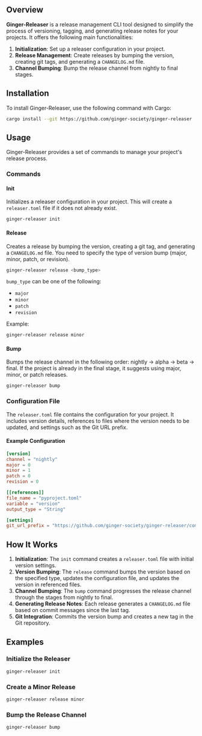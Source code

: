 
## Overview

**Ginger-Releaser** is a release management CLI tool designed to simplify the process of versioning, tagging, and generating release notes for your projects. It offers the following main functionalities:

1. **Initialization**: Set up a releaser configuration in your project.
2. **Release Management**: Create releases by bumping the version, creating git tags, and generating a `CHANGELOG.md` file.
3. **Channel Bumping**: Bump the release channel from nightly to final stages.

## Installation

To install Ginger-Releaser, use the following command with Cargo:

```sh
cargo install --git https://github.com/ginger-society/ginger-releaser
```

## Usage

Ginger-Releaser provides a set of commands to manage your project's release process.

### Commands

#### Init

Initializes a releaser configuration in your project. This will create a `releaser.toml` file if it does not already exist.

```sh
ginger-releaser init
```

#### Release

Creates a release by bumping the version, creating a git tag, and generating a `CHANGELOG.md` file. You need to specify the type of version bump (major, minor, patch, or revision).

```sh
ginger-releaser release <bump_type>
```

`bump_type` can be one of the following:
- `major`
- `minor`
- `patch`
- `revision`

Example:

```sh
ginger-releaser release minor
```

#### Bump

Bumps the release channel in the following order: nightly → alpha → beta → final. If the project is already in the final stage, it suggests using major, minor, or patch releases.

```sh
ginger-releaser bump
```

### Configuration File

The `releaser.toml` file contains the configuration for your project. It includes version details, references to files where the version needs to be updated, and settings such as the Git URL prefix.

#### Example Configuration

```toml
[version]
channel = "nightly"
major = 0
minor = 1
patch = 0
revision = 0

[[references]]
file_name = "pyproject.toml"
variable = "version"
output_type = "String"

[settings]
git_url_prefix = "https://github.com/ginger-society/ginger-releaser/commit/"
```

## How It Works

1. **Initialization**: The `init` command creates a `releaser.toml` file with initial version settings.
2. **Version Bumping**: The `release` command bumps the version based on the specified type, updates the configuration file, and updates the version in referenced files.
3. **Channel Bumping**: The `bump` command progresses the release channel through the stages from nightly to final.
4. **Generating Release Notes**: Each release generates a `CHANGELOG.md` file based on commit messages since the last tag.
5. **Git Integration**: Commits the version bump and creates a new tag in the Git repository.

## Examples

### Initialize the Releaser

```sh
ginger-releaser init
```

### Create a Minor Release

```sh
ginger-releaser release minor
```

### Bump the Release Channel

```sh
ginger-releaser bump
```
